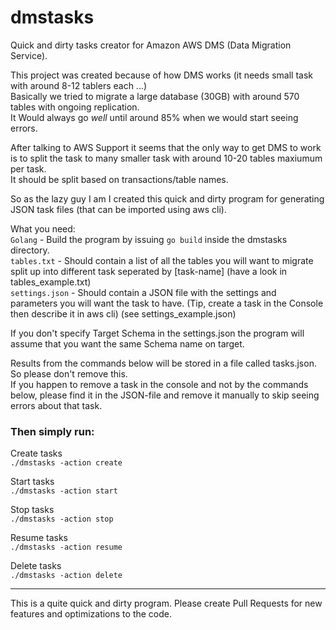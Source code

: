 # dmstasks

Quick and dirty tasks creator for Amazon AWS DMS (Data Migration Service). 

This project was created because of how DMS works (it needs small task with around 8-12 tablers each ...)  
Basically we tried to migrate a large database (30GB) with around 570 tables with ongoing replication.  
It Would always go *well* until around 85% when we would start seeing errors.

After talking to AWS Support it seems that the only way to get DMS to work is to split the task to many smaller task with around 10-20 tables maxiumum per task.  
It should be split based on transactions/table names.

So as the lazy guy I am I created this quick and dirty program for generating JSON task files (that can be imported using aws cli).  

What you need:  
`Golang` - Build the program by issuing `go build` inside the dmstasks directory.  
`tables.txt` - Should contain a list of all the tables you will want to migrate split up into different task seperated by [task-name] (have a look in tables_example.txt)  
`settings.json` - Should contain a JSON file with the settings and parameters you will want the task to have. (Tip, create a task in the Console then describe it in aws cli) (see settings_example.json)

If you don't specify Target Schema in the settings.json the program will assume that you want the same Schema name on target.


Results from the commands below will be stored in a file called tasks.json. So please don't remove this.  
If you happen to remove a task in the console and not by the commands below, please find it in the JSON-file and remove it manually to skip seeing errors about that task.  

### Then simply run: 

Create tasks  
`./dmstasks -action create`

Start tasks  
`./dmstasks -action start`

Stop tasks  
`./dmstasks -action stop`

Resume tasks  
`./dmstasks -action resume`

Delete tasks  
`./dmstasks -action delete`


----------

This is a quite quick and dirty program. Please create Pull Requests for new features and optimizations to the code.